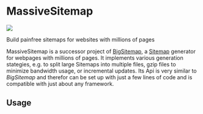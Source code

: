 # MassiveSitemap

[![](http://travis-ci.org/rngtng/massive_sitemap.png)](http://travis-ci.org/rngtng/massive_sitemap)

Build painfree sitemaps for websites with millions of pages

MassiveSitemap is a successor project of [BigSitemap](https://github.com/alexrabarts/big_sitemap), a [Sitemap](http://sitemaps.org) generator for webpages with millions of pages.
It implements various generation stategies, e.g. to split large Sitemaps into multiple files, gzip files to minimize bandwidth usage, or incremental updates. Its Api is very similar to _BigSitemap_ and therefor can be set up with just a few lines of code and is compatible with just about any framework.

## Usage
